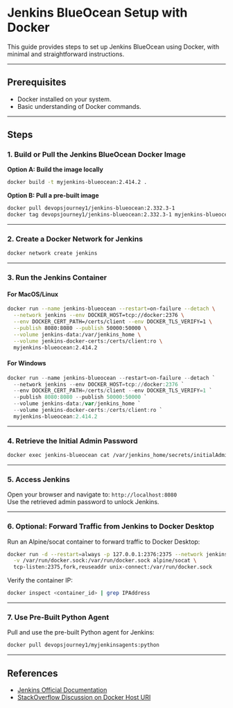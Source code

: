# Jenkins BlueOcean Setup with Docker

This guide provides steps to set up Jenkins BlueOcean using Docker, with minimal and straightforward instructions.

---

## Prerequisites

- Docker installed on your system.
- Basic understanding of Docker commands.

---

## Steps

### 1. Build or Pull the Jenkins BlueOcean Docker Image

**Option A: Build the image locally**

```bash
docker build -t myjenkins-blueocean:2.414.2 .
```

**Option B: Pull a pre-built image**

```bash
docker pull devopsjourney1/jenkins-blueocean:2.332.3-1
docker tag devopsjourney1/jenkins-blueocean:2.332.3-1 myjenkins-blueocean:2.332.3-1
```

---

### 2. Create a Docker Network for Jenkins

```bash
docker network create jenkins
```

---

### 3. Run the Jenkins Container

#### For MacOS/Linux

```bash
docker run --name jenkins-blueocean --restart=on-failure --detach \
  --network jenkins --env DOCKER_HOST=tcp://docker:2376 \
  --env DOCKER_CERT_PATH=/certs/client --env DOCKER_TLS_VERIFY=1 \
  --publish 8080:8080 --publish 50000:50000 \
  --volume jenkins-data:/var/jenkins_home \
  --volume jenkins-docker-certs:/certs/client:ro \
  myjenkins-blueocean:2.414.2
```

#### For Windows

```powershell
docker run --name jenkins-blueocean --restart=on-failure --detach `
  --network jenkins --env DOCKER_HOST=tcp://docker:2376 `
  --env DOCKER_CERT_PATH=/certs/client --env DOCKER_TLS_VERIFY=1 `
  --publish 8080:8080 --publish 50000:50000 `
  --volume jenkins-data:/var/jenkins_home `
  --volume jenkins-docker-certs:/certs/client:ro `
  myjenkins-blueocean:2.414.2
```

---

### 4. Retrieve the Initial Admin Password

```bash
docker exec jenkins-blueocean cat /var/jenkins_home/secrets/initialAdminPassword
```

---

### 5. Access Jenkins

Open your browser and navigate to: `http://localhost:8080`  
Use the retrieved admin password to unlock Jenkins.

---

### 6. Optional: Forward Traffic from Jenkins to Docker Desktop

Run an Alpine/socat container to forward traffic to Docker Desktop:

```bash
docker run -d --restart=always -p 127.0.0.1:2376:2375 --network jenkins \
  -v /var/run/docker.sock:/var/run/docker.sock alpine/socat \
  tcp-listen:2375,fork,reuseaddr unix-connect:/var/run/docker.sock
```

Verify the container IP:

```bash
docker inspect <container_id> | grep IPAddress
```

---

### 7. Use Pre-Built Python Agent

Pull and use the pre-built Python agent for Jenkins:

```bash
docker pull devopsjourney1/myjenkinsagents:python
```

---

## References

- [Jenkins Official Documentation](https://www.jenkins.io/doc/book/installing/docker/)
- [StackOverflow Discussion on Docker Host URI](https://stackoverflow.com/questions/47709208/how-to-find-docker-host-uri-to-be-used-in-jenkins-docker-plugin)
